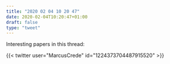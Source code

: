 ```yaml
---
title: "2020 02 04 10 20 47"
date: 2020-02-04T10:20:47+01:00
draft: false
type: "tweet"
---
```


Interesting papers in this thread:

{{< twitter user="MarcusCrede" id="1224373704487915520" >}}
